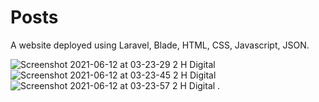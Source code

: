 # Posts
A website deployed using Laravel, Blade, HTML, CSS, Javascript, JSON.

![Screenshot 2021-06-12 at 03-23-29 2 H Digital](https://user-images.githubusercontent.com/63330165/121752479-d4daad80-cb2d-11eb-91df-4ac300062d5d.png)
![Screenshot 2021-06-12 at 03-23-45 2 H Digital](https://user-images.githubusercontent.com/63330165/121752490-defcac00-cb2d-11eb-8fee-4d630fd5b860.png)
![Screenshot 2021-06-12 at 03-23-57 2 H Digital](https://user-images.githubusercontent.com/63330165/121752505-e58b2380-cb2d-11eb-8738-bd55f5393f52.png)
.
